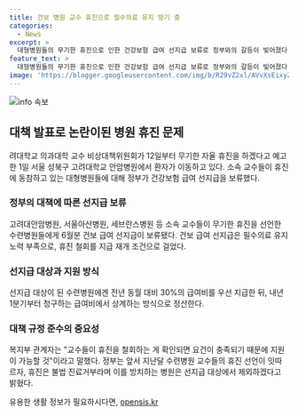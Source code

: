 ```yaml
---
title: 건보 병원 교수 휴진으로 필수의료 유지 방기 중
categories:
  - News
excerpt: >
  대형병원들의 무기한 휴진으로 인한 건강보험 급여 선지급 보류로 정부와의 갈등이 빚어졌다. 휴진은 필수의료 유지를 위한 자구책이 미흡하다는 판단으로 선지급이 보류되었으며, 복지부는 휴진 철회 시 선지급 재개 가능할 것이라 밝혔다. 정부는 휴진을 불법 진료거부로 여기고 선지급 대상에서 제외할 방침이며, 이로 인해 대형병원들의 휴진은 여전히 계속되고 있다.
feature_text: >
  대형병원들의 무기한 휴진으로 인한 건강보험 급여 선지급 보류로 정부와의 갈등이 빚어졌다. 휴진은 필수의료 유지를 위한 자구책이 미흡하다는 판단으로 선지급이 보류되었으며, 복지부는 휴진 철회 시 선지급 재개 가능할 것이라 밝혔다. 정부는 휴진을 불법 진료거부로 여기고 선지급 대상에서 제외할 방침이며, 이로 인해 대형병원들의 휴진은 여전히 계속되고 있다.
image: 'https://blogger.googleusercontent.com/img/b/R29vZ2xl/AVvXsEixyZcFfHzMRdzZMjFBmAUKJYCLCGyLL1o632UiGVXcaFdKo_bkvkuCioo0uUKlGfBVcT3P84aROyZIXSBEx3Aw5nCQ3pTgDom1WDC4m8eifvWiAmWEEVb4x6G_l8C0QH225ldMjyaFvpxGEBGNO37VmDTDMHGhJPq73UglMfDca1-0aw/s1600/blogspot.png'
---
```


<p><img src="https://blogger.googleusercontent.com/img/b/R29vZ2xl/AVvXsEixyZcFfHzMRdzZMjFBmAUKJYCLCGyLL1o632UiGVXcaFdKo_bkvkuCioo0uUKlGfBVcT3P84aROyZIXSBEx3Aw5nCQ3pTgDom1WDC4m8eifvWiAmWEEVb4x6G_l8C0QH225ldMjyaFvpxGEBGNO37VmDTDMHGhJPq73UglMfDca1-0aw/s1600/blogspot.png" alt="info 속보" /></p>

<h2 data-ke-size="size26">대책 발표로 논란이된 병원 휴진 문제</h2>

<p data-ke-size="size16">려대학교 의과대학 교수 비상대책위원회가 12일부터 무기한 자율 휴진을 하겠다고 예고한 1일 서울 성북구 고려대학교 안암병원에서 환자가 이동하고 있다. 소속 교수들이 휴진에 동참하고 있는 대형병원들에 대해 정부가 건강보험 급여 선지급을 보류했다.</p>

<h3 data-ke-size="size24">정부의 대책에 따른 선지급 보류</h3>

<p data-ke-size="size16">고려대안암병원, 서울아산병원, 세브란스병원 등 소속 교수들이 무기한 휴진을 선언한 수련병원들에게 6월분 건보 급여 선지급이 보류됐다. 건보 급여 선지급은 필수의료 유지 노력 부족으로, 휴진 철회를 지급 재개 조건으로 걸었다.</p>

<h3 data-ke-size="size24">선지급 대상과 지원 방식</h3>

<p data-ke-size="size16">선지급 대상이 된 수련병원에겐 전년 동월 대비 30%의 급여비를 우선 지급한 뒤, 내년 1분기부터 청구하는 급여비에서 상계하는 방식으로 정산한다.</p>

<h3 data-ke-size="size24">대책 규정 준수의 중요성</h3>

<p data-ke-size="size16">복지부 관계자는 "교수들이 휴진을 철회하는 게 확인되면 요건이 충족되기 때문에 지원이 가능할 것"이라고 말했다. 정부는 앞서 지난달 수련병원 교수들의 휴진 선언이 잇따르자, 휴진은 불법 진료거부라며 이를 방치하는 병원은 선지급 대상에서 제외하겠다고 밝혔다.</p>
유용한 생활 정보가 필요하시다면, <a href="https://opensis.kr" rel="dofollow">opensis.kr</a>



